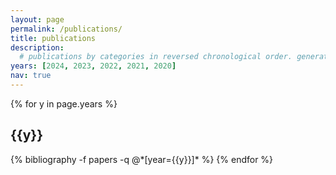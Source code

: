 ```yaml
---
layout: page
permalink: /publications/
title: publications
description: 
  # publications by categories in reversed chronological order. generated by jekyll-scholar.
years: [2024, 2023, 2022, 2021, 2020]
nav: true
---
```


<div class="publications">

{% for y in page.years %}
  <h2 class="year">{{y}}</h2>
  {% bibliography -f papers -q @*[year={{y}}]* %}
{% endfor %}

</div>
